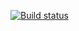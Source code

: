 [![Build status](https://ci.appveyor.com/api/projects/status/hpnhc98bext57q4s?svg=true)](https://ci.appveyor.com/project/inclem763/javahomeworkautotest5-1)
